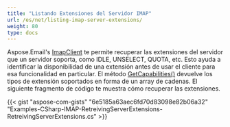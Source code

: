 ```yaml
---
title: "Listando Extensiones del Servidor IMAP"
url: /es/net/listing-imap-server-extensions/
weight: 80
type: docs
---
```



Aspose.Email's [ImapClient](https://reference.aspose.com/email/net/aspose.email.clients.imap/imapclient/) te permite recuperar las extensiones del servidor que un servidor soporta, como IDLE, UNSELECT, QUOTA, etc. Esto ayuda a identificar la disponibilidad de una extensión antes de usar el cliente para esa funcionalidad en particular. El método [GetCapabilities()](https://reference.aspose.com/email/net/aspose.email.clients/emailclient/getcapabilities/#getcapabilities) devuelve los tipos de extensión soportados en forma de un array de cadenas. El siguiente fragmento de código te muestra cómo recuperar las extensiones.

{{< gist "aspose-com-gists" "6e5185a63aec6fd70d83098e82b06a32" "Examples-CSharp-IMAP-RetreivingServerExtensions-RetreivingServerExtensions.cs" >}}